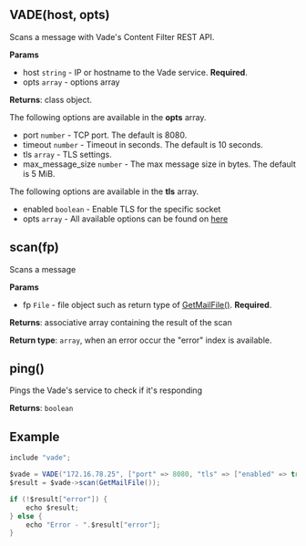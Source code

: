 ## VADE(host, opts)
Scans a message with Vade's Content Filter REST API.

**Params**

- host `string` - IP or hostname to the Vade service. **Required**.
- opts `array` - options array

**Returns**: class object.

The following options are available in the **opts** array.

- port `number` - TCP port. The default is 8080.
- timeout `number` - Timeout in seconds. The default is 10 seconds.
- tls `array` - TLS settings.
- max_message_size `number` - The max message size in bytes. The default is 5 MiB.

The following options are available in the **tls** array.

- enabled `boolean` - Enable TLS for the specific socket
- opts `array` - All available options can be found on [here](http://docs.halon.se/hsl/functions.html?highlight=tlssocket#TLSSocket)

## scan(fp)

Scans a message

**Params**

- fp `File` - file object such as return type of [GetMailFile()](http://docs.halon.se/hsl/data.html#data.GetMailFile). **Required**.

**Returns**: associative array containing the result of the scan

**Return type**: `array`, when an error occur the "error" index is available.

## ping()

Pings the Vade's service to check if it's responding

**Returns**: `boolean`

## Example

```java
include "vade";

$vade = VADE("172.16.78.25", ["port" => 8080, "tls" => ["enabled" => true]]);
$result = $vade->scan(GetMailFile());

if (!$result["error"]) {
    echo $result;
} else {
    echo "Error - ".$result["error"];
}
```
